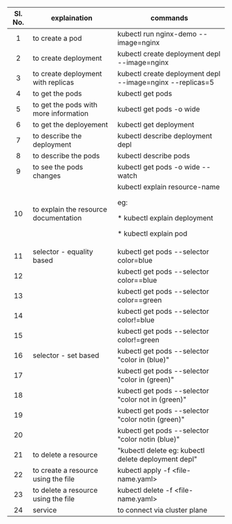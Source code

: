 |	Sl. No.	|	explaination	|	commands	|
| :---: | --- | --- |
|	1	|	to create a pod	|	kubectl run nginx-demo --image=nginx	|
|	2	|	to create deployment	|	kubectl create deployment depl --image=nginx	|
|	3	|	to create deployment with replicas	|	kubectl create deployment depl --image=nginx --replicas=5	|
|	4	|	to get the pods	|	kubectl get pods	|
|	5	|	to get the pods with more information	|	kubectl get pods -o wide	|
|	6	|	to get the deployement	|	kubectl get deployment	|
|	7	|	to describe the deployment	|	kubectl describe deployment depl	|
|	8	|	to describe the pods	|	kubectl describe pods <pod-name>	|
|	9	|	to see the pods changes	|	kubectl get pods -o wide --watch	|
|	10	|	to explain the resource documentation	|	kubectl explain resource-name <p> eg: <p> * kubectl explain deployment <p> * kubectl explain pod	|
|	11	| selector - equality based	|kubectl get pods --selector color=blue	|
|	12	|		|	kubectl get pods --selector color==blue	|
|	13	|		|	kubectl get pods --selector color==green	|
|	14	|		|	kubectl get pods --selector color!=blue	|
|	15	|		|	kubectl get pods --selector color!=green	|
|	16	| selector - set based		  | kubectl get pods --selector "color in (blue)"	|
|	17	|		|	kubectl get pods --selector "color in (green)"	|
|	18	|		|	kubectl get pods --selector "color not in (green)"	|
|	19	|		|	kubectl get pods --selector "color notin (green)"	|
|	20	|		|	kubectl get pods --selector "color notin (blue)"	|
|	21	|	to delete a resource	|	"kubectl delete <resource-type> <resource-name> eg: kubectl delete deployment depl"	|
|	22	|	to create a resource using the file	|	kubectl apply -f <file-name.yaml>	|
|	23	|	to delete a resource using the file	|	kubectl delete -f <file-name.yaml>	|
| 24 | service | to connect via cluster plane | kubectl expose deployment depl --port=80 --target-port=80 --type=ClusterIP | 
